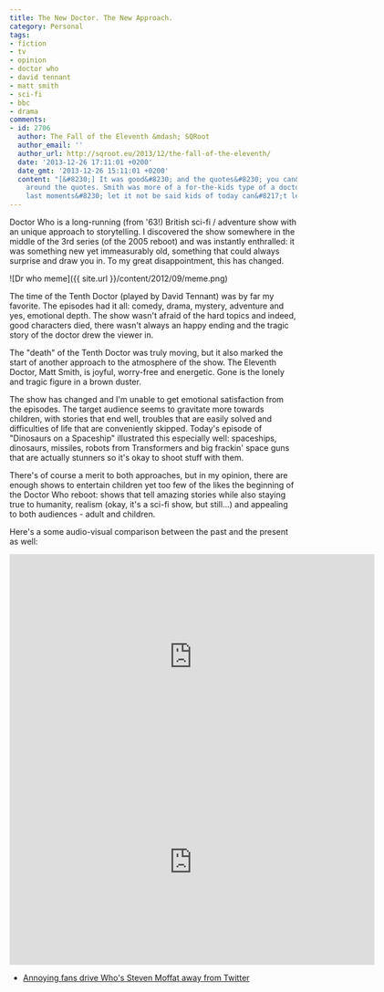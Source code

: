 ```yaml
---
title: The New Doctor. The New Approach.
category: Personal
tags:
- fiction
- tv
- opinion
- doctor who
- david tennant
- matt smith
- sci-fi
- bbc
- drama
comments:
- id: 2706
  author: The Fall of the Eleventh &mdash; SQRoot
  author_email: ''
  author_url: http://sqroot.eu/2013/12/the-fall-of-the-eleventh/
  date: '2013-12-26 17:11:01 +0200'
  date_gmt: '2013-12-26 15:11:01 +0200'
  content: "[&#8230;] It was good&#8230; and the quotes&#8230; you can&#8217;t get
    around the quotes. Smith was more of a for-the-kids type of a doctor, but his
    last moments&#8230; let it not be said kids of today can&#8217;t learn [&#8230;]"
---
```

Doctor Who is a long-running (from '63!) British sci-fi / adventure show with an unique approach to storytelling. I discovered the show somewhere in the middle of the 3rd series (of the 2005 reboot) and was instantly enthralled: it was something new yet immeasurably old, something that could always surprise and draw you in. To my great disappointment, this has changed.

![Dr who meme]({{ site.url }}/content/2012/09/meme.png)

The time of the Tenth Doctor (played by David Tennant) was by far my favorite. The episodes had it all: comedy, drama, mystery, adventure and yes, emotional depth. The show wasn't afraid of the hard topics and indeed, good characters died, there wasn't always an happy ending and the tragic story of the doctor drew the viewer in.

The "death" of the Tenth Doctor was truly moving, but it also marked the start of another approach to the atmosphere of the show. The Eleventh Doctor, Matt Smith, is joyful, worry-free and energetic. Gone is the lonely and tragic figure in a brown duster.

The show has changed and I'm unable to get emotional satisfaction from the episodes. The target audience seems to gravitate more towards children, with stories that end well, troubles that are easily solved and difficulties of life that are conveniently skipped. Today's episode of "Dinosaurs on a Spaceship" illustrated this especially well: spaceships, dinosaurs, missiles, robots from Transformers and big frackin' space guns that are actually stunners so it's okay to shoot stuff with them.

There's of course a merit to both approaches, but in my opinion, there are enough shows to entertain children yet too few of the likes the beginning of the Doctor Who reboot: shows that tell amazing stories while also staying true to humanity, realism (okay, it's a sci-fi show, but still...) and appealing to both audiences - adult and children.

Here's a some audio-visual comparison between the past and the present as well:
<iframe src="http://www.youtube.com/embed/z8Yssg1FBYg?rel=0" frameborder="0" width="640" height="360"></iframe>
<iframe src="http://www.youtube.com/embed/Oo2RKAHu-kI?rel=0" frameborder="0" width="640" height="360"></iframe>
<ul>
<li><a href="http://blastr.com/2012/09/annoying-fans-drive-whos.php">Annoying fans drive Who's Steven Moffat away from Twitter</a></li>
</ul>
